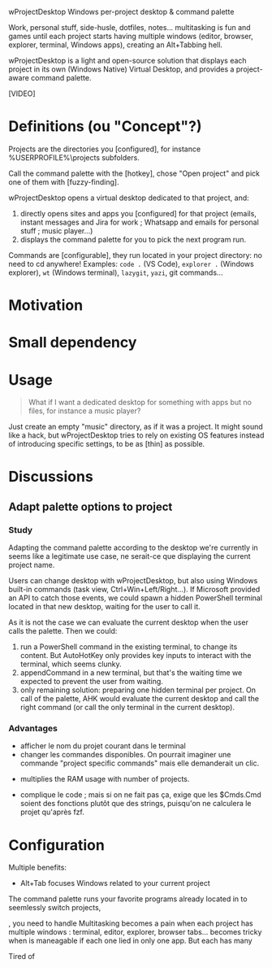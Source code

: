wProjectDesktop
Windows per-project desktop & command palette

Work, personal stuff, side-husle, dotfiles, notes... multitasking is fun and games until each project starts having multiple windows (editor, browser, explorer, terminal, Windows apps), creating an Alt+Tabbing hell.

wProjectDesktop is a light and open-source solution that displays each project in its own (Windows Native) Virtual Desktop, and provides a project-aware command palette.

[VIDEO]

# Definitions (ou "Concept"?)

Projects are the directories you [configured], for instance %USERPROFILE%\projects subfolders.

Call the command palette with the [hotkey], chose "Open project" and pick one of them with [fuzzy-finding].

wProjectDesktop opens a virtual desktop dedicated to that project, and:
1. directly opens sites and apps you [configured] for that project (emails, instant messages and Jira for work ; Whatsapp and emails for personal stuff ; music player...)
2. displays the command palette for you to pick the next program run.

Commands are [configurable], they run located in your project directory: no need to cd anywhere! Examples: `code .` (VS Code), `explorer .` (Windows explorer), `wt` (Windows terminal), `lazygit`, `yazi`, git commands...

# Motivation

# Small dependency
# Usage




> What if I want a dedicated desktop for something with apps but no files, for instance a music player?

Just create an empty "music" directory, as if it was a project. It might sound like a hack, but wProjectDesktop tries to rely on existing OS features instead of introducing specific settings, to be as [thin] as possible.



# Discussions
## Adapt palette options to project
### Study
Adapting the command palette according to the desktop we're currently in seems like a legitimate use case, ne serait-ce que displaying the current project name.

Users can change desktop with wProjectDesktop, but also using Windows built-in commands (task view, Ctrl+Win+Left/Right...). If Microsoft provided an API to catch those events, we could spawn a hidden PowerShell terminal located in that new desktop, waiting for the user to call it.

As it is not the case we can evaluate the current desktop when the user calls the palette. Then we could:
1. run a PowerShell command in the existing terminal, to change its content. But AutoHotKey only provides key inputs to interact with the terminal, which seems clunky.
2. appendCommand in a new terminal, but that's the waiting time we expected to prevent the user from waiting.
3. only remaining solution: preparing one hidden terminal per project. On call of the palette, AHK would evaluate the current desktop and call the right command (or call the only terminal in the current desktop).

### Advantages
+ afficher le nom du projet courant dans le terminal
+ changer les commandes disponibles. On pourrait imaginer une commande "project specific commands" mais elle demanderait un clic.
- multiplies the RAM usage with number of projects.
* complique le code ; mais si on ne fait pas ça, exige que les $Cmds.Cmd soient des fonctions plutôt que des strings, puisqu'on ne calculera le projet qu'après fzf.






# Configuration


Multiple benefits:
- Alt+Tab focuses Windows related to your current project



The command palette runs your favorite programs already located in 
to seemlessly switch projects, 


, you need to handle
Multitasking becomes a pain when each project has multiple windows : terminal, editor, explorer, browser tabs...
becomes tricky when 
is maneagable if each one lied in only one app. But each has many 

Tired of 

